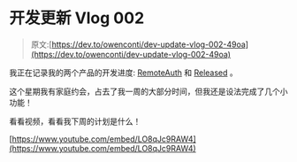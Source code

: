 # 开发更新 Vlog 002

> 原文:[https://dev.to/owenconti/dev-update-vlog-002-49oa](https://dev.to/owenconti/dev-update-vlog-002-49oa)

我正在记录我的两个产品的开发进度: [RemoteAuth](https://remoteauth.com) 和 [Released](https://released.xyz) 。

这个星期我有家庭约会，占去了我一周的大部分时间，但我还是设法完成了几个小功能！

看看视频，看看我下周的计划是什么！

[https://www.youtube.com/embed/LO8qJc9RAW4](https://www.youtube.com/embed/LO8qJc9RAW4)